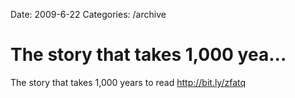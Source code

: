 Date: 2009-6-22
Categories: /archive

# The story that takes 1,000 yea...

The story that takes 1,000 years to read <a href="http://bit.ly/zfatq" rel="nofollow">http://bit.ly/zfatq</a>
